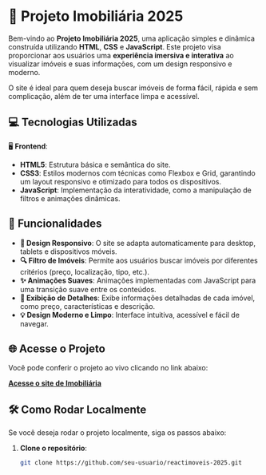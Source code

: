 # 🚀 Projeto Imobiliária 2025

Bem-vindo ao **Projeto Imobiliária 2025**, uma aplicação simples e dinâmica construída utilizando **HTML**, **CSS** e **JavaScript**. Este projeto visa proporcionar aos usuários uma **experiência imersiva e interativa** ao visualizar imóveis e suas informações, com um design responsivo e moderno.

O site é ideal para quem deseja buscar imóveis de forma fácil, rápida e sem complicação, além de ter uma interface limpa e acessível.

## 💻 Tecnologias Utilizadas

🖥️ **Frontend**:

- **HTML5**: Estrutura básica e semântica do site.
- **CSS3**: Estilos modernos com técnicas como Flexbox e Grid, garantindo um layout responsivo e otimizado para todos os dispositivos.
- **JavaScript**: Implementação da interatividade, como a manipulação de filtros e animações dinâmicas.

## 🌟 Funcionalidades

- **📱 Design Responsivo**: O site se adapta automaticamente para desktop, tablets e dispositivos móveis.
- **🔍 Filtro de Imóveis**: Permite aos usuários buscar imóveis por diferentes critérios (preço, localização, tipo, etc.).
- **✨ Animações Suaves**: Animações implementadas com JavaScript para uma transição suave entre os conteúdos.
- **📜 Exibição de Detalhes**: Exibe informações detalhadas de cada imóvel, como preço, características e descrição.
- **💡 Design Moderno e Limpo**: Interface intuitiva, acessível e fácil de navegar.

## 🌐 Acesse o Projeto

Você pode conferir o projeto ao vivo clicando no link abaixo:

[**Acesse o site de Imobiliária**](https://reactimoveis-2025.netlify.app)

## 🛠️ Como Rodar Localmente

Se você deseja rodar o projeto localmente, siga os passos abaixo:

1. **Clone o repositório**:
   ```bash
   git clone https://github.com/seu-usuario/reactimoveis-2025.git
